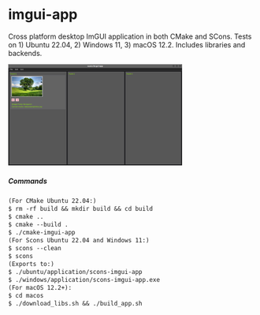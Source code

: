 # imgui-app
Cross platform desktop ImGUI application in both CMake and SCons. Tests on 1) Ubuntu 22.04, 2) Windows 11, 3) macOS 12.2. Includes libraries and backends.

<!-- ![capture](ubuntu/capture20240228.png) -->
<img src="data/screenshot20240530.png" alt="capture" width="70%" />

##### Commands
```
(For CMake Ubuntu 22.04:)
$ rm -rf build && mkdir build && cd build
$ cmake ..
$ cmake --build .
$ ./cmake-imgui-app
(For Scons Ubuntu 22.04 and Windows 11:)
$ scons --clean
$ scons
(Exports to:)
$ ./ubuntu/application/scons-imgui-app
$ ./windows/application/scons-imgui-app.exe
(For macOS 12.2+):
$ cd macos
$ ./download_libs.sh && ./build_app.sh
```



